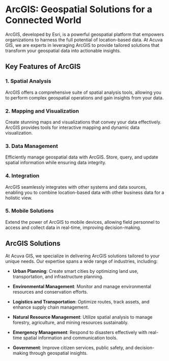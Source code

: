 # ArcGIS: Geospatial Solutions for a Connected World

ArcGIS, developed by Esri, is a powerful geospatial platform that empowers organizations to harness the full potential of location-based data. At Acuva GIS, we are experts in leveraging ArcGIS to provide tailored solutions that transform your geospatial data into actionable insights.

## Key Features of ArcGIS

### 1. Spatial Analysis

ArcGIS offers a comprehensive suite of spatial analysis tools, allowing you to perform complex geospatial operations and gain insights from your data.

### 2. Mapping and Visualization

Create stunning maps and visualizations that convey your data effectively. ArcGIS provides tools for interactive mapping and dynamic data visualization.

### 3. Data Management

Efficiently manage geospatial data with ArcGIS. Store, query, and update spatial information while ensuring data integrity.

### 4. Integration

ArcGIS seamlessly integrates with other systems and data sources, enabling you to combine location-based data with other business data for a holistic view.

### 5. Mobile Solutions

Extend the power of ArcGIS to mobile devices, allowing field personnel to access and collect data in real-time, improving decision-making.

## ArcGIS Solutions

At Acuva GIS, we specialize in delivering ArcGIS solutions tailored to your unique needs. Our expertise spans a wide range of industries, including:

- **Urban Planning**: Create smart cities by optimizing land use, transportation, and infrastructure planning.

- **Environmental Management**: Monitor and manage environmental resources and conservation efforts.

- **Logistics and Transportation**: Optimize routes, track assets, and enhance supply chain management.

- **Natural Resource Management**: Utilize spatial analysis to manage forestry, agriculture, and mining resources sustainably.

- **Emergency Management**: Respond to disasters effectively with real-time spatial information and communication tools.

- **Government**: Improve citizen services, public safety, and decision-making through geospatial insights.
